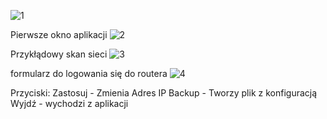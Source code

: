 ![1](https://github.com/user-attachments/assets/13b6f8e2-13ec-49d8-95a1-e92cbcec6b9c)

Pierwsze okno aplikacji
![2](https://github.com/user-attachments/assets/f9a3ac27-fac4-4f09-9d98-d90d4eb5f12c)

Przykłądowy skan sieci
![3](https://github.com/user-attachments/assets/518e2eab-173f-4bde-a904-e1cec316015a)

formularz do logowania się do routera
![4](https://github.com/user-attachments/assets/24ff21c3-f66b-4486-9235-91e8fa97b6b5)

Przyciski:
Zastosuj - Zmienia Adres IP
Backup - Tworzy plik z konfiguracją
Wyjdź - wychodzi z aplikacji
